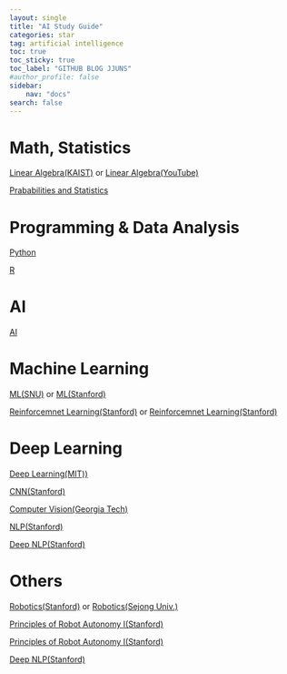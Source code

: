 ```yaml
---
layout: single
title: "AI Study Guide"
categories: star
tag: artificial intelligence
toc: true
toc_sticky: true
toc_label: "GITHUB BLOG JJUNS"
#author_profile: false
sidebar:
    nav: "docs"
search: false
---
```


# Math, Statistics
[Linear Algebra(KAIST)](https://kooc.kaist.ac.kr/mathforai/joinLectures/74606) or [Linear Algebra(YouTube)](https://www.youtube.com/playlist?list=PLZHQObOWTQDPD3MizzM2xVFitgF8hE_ab)

[Prababilities and Statistics](https://seeing-theory.brown.edu/index.html#firstPage)

# Programming & Data Analysis
[Python](https://pll.harvard.edu/course/cs50s-introduction-artificial-intelligence-python?delta=0)

[R](https://pll.harvard.edu/course/data-science-r-basics?delta=2)

# AI
[AI](https://www.udacity.com/course/intro-to-artificial-intelligence--cs271)

# Machine Learning
[ML(SNU)](http://www.kmooc.kr/courses/course-v1:SNUk+SNU050_011k+2020_T2/about) or [ML(Stanford)](https://www.coursera.org/learn/machine-learning)

[Reinforcemnet Learning(Stanford)](https://www.youtube.com/watch?v=FgzM3zpZ55o&list=PLoROMvodv4rOSOPzutgyCTapiGlY2Nd8u) or [Reinforcemnet Learning(Stanford)](https://web.stanford.edu/class/cs234/)

# Deep Learning
[Deep Learning(MIT))](http://introtodeeplearning.com/?fbclid=IwAR2lJl7dG7rODvm16HDeLGGMAqc68p0Z3uSBzNqvYM2GPvO8FinJ-mM9Cpk)

[CNN(Stanford)](https://www.youtube.com/playlist?list=PLC1qU-LWwrF64f4QKQT-Vg5Wr4qEE1Zxk)

[Computer Vision(Georgia Tech)](https://omscs.gatech.edu/cs-6476-computer-vision)

[NLP(Stanford)](http://web.stanford.edu/class/cs224u/)

[Deep NLP(Stanford)](http://web.stanford.edu/class/cs224n/index.html#schedule)

# Others
[Robotics(Stanford)](https://see.stanford.edu/Course/CS223A) or [Robotics(Sejong Univ.)](http://www.kocw.net/home/search/kemView.do?kemId=1358399)

[Principles of Robot Autonomy I(Stanford)](https://online.stanford.edu/courses/aa274a-principles-robot-autonomy-i)

[Principles of Robot Autonomy I(Stanford)](https://online.stanford.edu/courses/cs237b-principles-robot-autonomy-ii)

[Deep NLP(Stanford)](http://web.stanford.edu/class/cs224n/index.html#schedule)